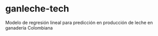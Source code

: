# ganleche-tech
Modelo de regresión lineal para predicción en producción de leche en ganadería Colombiana
